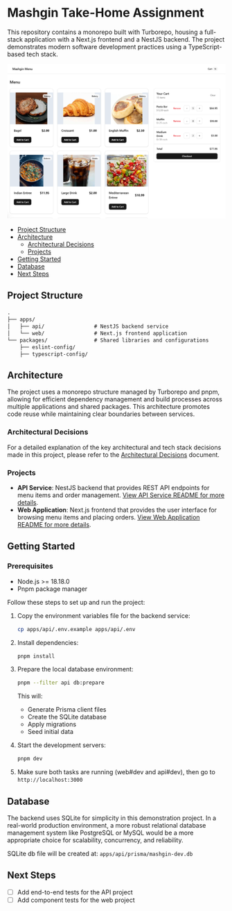 # Mashgin Take-Home Assignment



This repository contains a monorepo built with Turborepo, housing a full-stack application with a Next.js frontend and a NestJS backend. The project demonstrates modern software development practices using a TypeScript-based tech stack.

![Mashgin Menu Interface](./resources/mashgin-menu.png)



- [Project Structure](#project-structure)
- [Architecture](#architecture)
  - [Architectural Decisions](#architectural-decisions)
  - [Projects](#projects)
- [Getting Started](#getting-started)
- [Database](#database)
- [Next Steps](#next-steps)


## Project Structure

```
.
├── apps/                   
│   ├── api/                # NestJS backend service
│   └── web/                # Next.js frontend application
└── packages/               # Shared libraries and configurations
    ├── eslint-config/      
    ├── typescript-config/  
```

## Architecture

[//]: # "Insert architecture diagram here"

The project uses a monorepo structure managed by Turborepo and pnpm, allowing for efficient dependency management and build processes across multiple applications and shared packages. This architecture promotes code reuse while maintaining clear boundaries between services.

### Architectural Decisions

For a detailed explanation of the key architectural and tech stack decisions made in this project, please refer to the [Architectural Decisions](./ARCHITECTURAL_DECISIONS.md) document.

### Projects

- **API Service**: NestJS backend that provides REST API endpoints for menu items and order management. [View API Service README for more details](./apps/api/README.md).
- **Web Application**: Next.js frontend that provides the user interface for browsing menu items and placing orders. [View Web Application README for more details](./apps/web/README.md).



## Getting Started

### Prerequisites

- Node.js >= 18.18.0
- Pnpm package manager

Follow these steps to set up and run the project:

1. Copy the environment variables file for the backend service:
   ```bash
   cp apps/api/.env.example apps/api/.env
   ```
2. Install dependencies:
   ```bash
   pnpm install
   ```
3. Prepare the local database environment:
   ```bash
   pnpm --filter api db:prepare
   ```
   This will:
   - Generate Prisma client files
   - Create the SQLite database
   - Apply migrations
   - Seed initial data

4. Start the development servers:
   ```bash
   pnpm dev
   ```
5. Make sure both tasks are running (web#dev and api#dev), then go to `http://localhost:3000`

## Database

The backend uses SQLite for simplicity in this demonstration project. In a real-world production environment, a more robust relational database management system like PostgreSQL or MySQL would be a more appropriate choice for scalability, concurrency, and reliability.

SQLite db file will be created at: `apps/api/prisma/mashgin-dev.db`

## Next Steps

- [ ] Add end-to-end tests for the API project
- [ ] Add component tests for the web project
